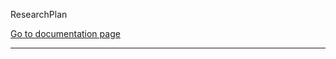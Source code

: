 ResearchPlan

 [Go to documentation page](https://github.com/vitormorais/ResearchPlan/tree/master/3.documentation)
***
